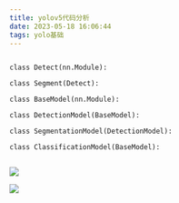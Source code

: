 ```yaml
---
title: yolov5代码分析
date: 2023-05-18 16:06:44
tags: yolo基础
---
```


<img title="" src="file:///C:/Users/HP/AppData/Roaming/marktext/images/2023-05-19-10-03-58-image.png" alt="" data-align="inline">

`class Detect(nn.Module):`

`class Segment(Detect):`

`class BaseModel(nn.Module):`

`class DetectionModel(BaseModel):`

`class SegmentationModel(DetectionModel):`

`class ClassificationModel(BaseModel): `

<img src="file:///C:/Users/HP/AppData/Roaming/marktext/images/2023-05-18-16-18-37-image.png" title="" alt="" data-align="left">

![](C:\Users\HP\AppData\Roaming\marktext\images\2023-05-18-16-30-31-image.png)

![](C:\Users\HP\AppData\Roaming\marktext\images\2023-05-18-16-42-48-image.png)
